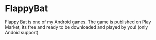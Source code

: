 # FlappyBat
 Flappy Bat is one of my Android games. The game is published on Play Market, its free and ready to be downloaded and played by you! (only Andoid support)

